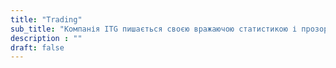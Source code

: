 ```yaml
---
title: "Trading"
sub_title: "Компанія ITG пишається своєю вражаючою статистикою і прозорою звітністю, які є основою нашого успіху. Ось лише кілька видатних характеристик, які ілюструють нашу чудову роботу:"
description : ""
draft: false
---
```



